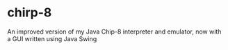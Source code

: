 # chirp-8
An improved version of my Java Chip-8 interpreter and emulator, now with a GUI written using Java Swing
